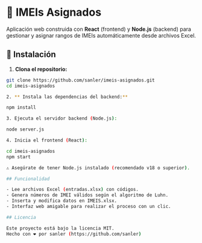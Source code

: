 # 📱 IMEIs Asignados

Aplicación web construida con **React** (frontend) y **Node.js** (backend) para gestionar y asignar rangos de IMEIs automáticamente desde archivos Excel.

## 🚀 Instalación

1. **Clona el repositorio:**

```bash
git clone https://github.com/sanler/imeis-asignados.git
cd imeis-asignados

2. ** Instala las dependencias del backend:**

npm install

3. Ejecuta el servidor backend (Node.js):

node server.js

4. Inicia el frontend (React):

cd imeis-asignados
npm start

⚠️ Asegúrate de tener Node.js instalado (recomendado v18 o superior).

## Funcionalidad

- Lee archivos Excel (entradas.xlsx) con códigos.
- Genera números de IMEI válidos según el algoritmo de Luhn.
- Inserta y modifica datos en IMEIS.xlsx.
- Interfaz web amigable para realizar el proceso con un clic.

## Licencia

Este proyecto está bajo la licencia MIT.
Hecho con ❤️ por sanler (https://github.com/sanler)
